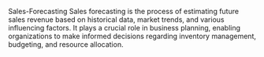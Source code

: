 Sales-Forecasting
Sales forecasting is the process of estimating future sales revenue based on historical data, market trends, and various influencing factors. It plays a crucial role in business planning, enabling organizations to make informed decisions regarding inventory management, budgeting, and resource allocation.
